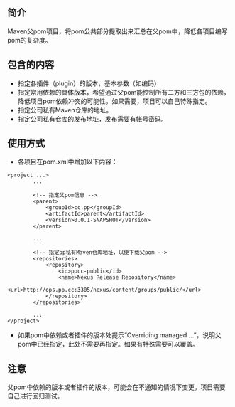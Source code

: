 简介
-----
Maven父pom项目，将pom公共部分提取出来汇总在父pom中，降低各项目编写pom的复杂度。

包含的内容
-----
* 指定各插件（plugin）的版本，基本参数（如编码）
* 指定常用依赖的具体版本，希望通过父pom能控制所有二方和三方包的依赖，降低项目pom依赖冲突的可能性。如果需要，项目可以自己特殊指定。
* 指定公司私有Maven仓库的地址。
* 指定公司私有仓库的发布地址，发布需要有帐号密码。

使用方式
-----
* 各项目在pom.xml中增加以下内容：

```
<project ...>
        ...
        
        <!-- 指定父pom信息 -->
        <parent>
	        <groupId>cc.pp</groupId>
	        <artifactId>parent</artifactId>
	        <version>0.0.1-SNAPSHOT</version>
        </parent>

        ...

        <!-- 指定pp私有Maven仓库地址，以便下载父pom -->
        <repositories>
	        <repository>
		        <id>ppcc-public</id>
		        <name>Nexus Release Repository</name>
		        <url>http://ops.pp.cc:3305/nexus/content/groups/public/</url>
	        </repository>
        </repositories>

        ...
</project>
```

* 如果pom中依赖或者插件的版本处提示“Overriding managed ...”，说明父pom中已经指定，此处不需要再指定。如果有特殊需要可以覆盖。

注意
-----
父pom中依赖的版本或者插件的版本，可能会在不通知的情况下变更。项目需要自己进行回归测试。
